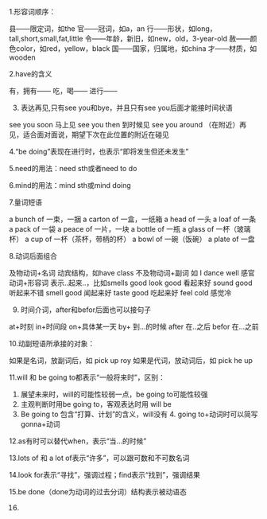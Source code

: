 
1.形容词顺序：

  县——限定词，如the
  官——冠词，如a，an
  行——形状，如long，tall,short,small,fat,little
  令——年龄，新旧，如new，old，3-year-old
  赦——颜色color，如red，yellow，black
  国——国家，归属地，如china
  才——材质，如wooden
  
2.have的含义

  有，拥有——
  吃，喝——
  进行——
  
3. 表达再见,只有see you和bye，并且只有see you后面才能接时间状语

  see you soon    马上见
  see you then    到时候见
  see you around    （在附近）再见，适合面对面说，期望下次在此位置的附近在碰见
  
4.“be doing”表现在进行时，也表示“即将发生但还未发生”

5.need的用法：need sth或者need to do

6.mind的用法：mind sth或mind doing

7.量词短语

  a bunch of    一束，一捆
  a carton of    一盒，一纸箱
  a head of        一头
  a loaf of        一条
  a pack of        一袋
  a peace of        一片，一块
  a bottle of        一瓶
  a glass of        一杯（玻璃杯）
  a cup of        一杯（茶杯，带柄的杯）
  a bowl of        一碗（饭碗）
  a plate of        一盘
  
8.动词后面组合

  及物动词+名词        动宾结构，如have class
  不及物动词+副词        如 I dance well
  感官动词+形容词        表示..起来..，比如smells good
    look good    看起来好
    sound good    听起来不错
    smell good    闻起来好
    taste good    吃起来好
    feel cold    感觉冷
    
9. 时间介词，after和befor后面也可以接句子

  at+时刻
  in+时间段
  on+具体某一天
  by+    到...的时候
  after    在..之后
  befor    在...之前
  
10.动副短语所承接的对象：

  如果是名词，放副词后，如 pick up roy
  如果是代词，放动词后，如 pick he up
  
11.will 和 be going to都表示“一般将来时”，区别：

  1. 展望未来时，will的可能性较弱一点，be going to可能性较强
  2. 主观判断时用be going to，客观表达时用 will be
  3. Be going to 包含“打算、计划”的含义，will没有
	4. going to+动词时可以简写 gonna+动词

12.as有时可以替代when，表示“当...的时候”

13.lots of 和 a lot of表示“许多”，可以跟可数和不可数名词

14.look for表示“寻找”，强调过程；find表示“找到”，强调结果

15.be done（done为动词的过去分词）结构表示被动语态

16.


